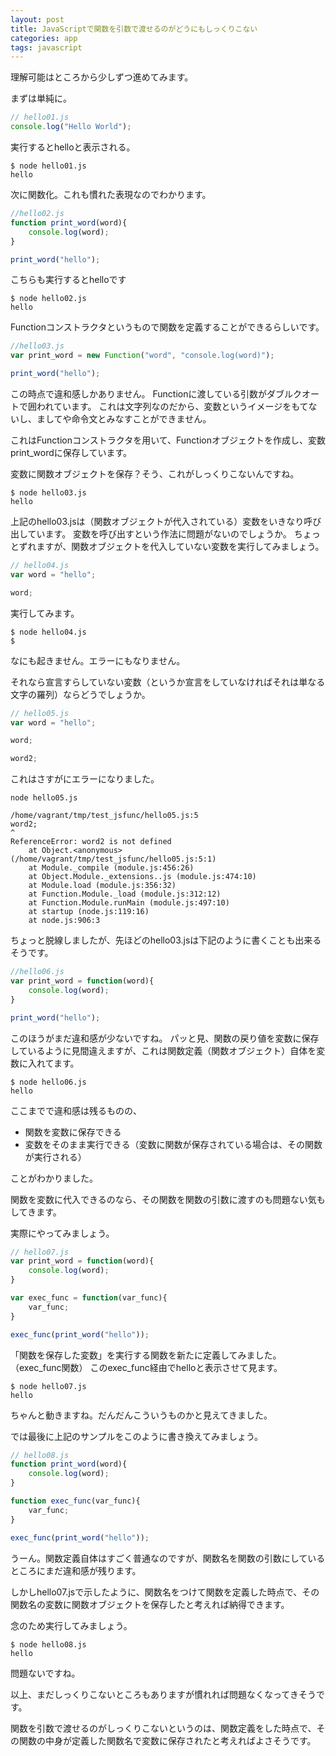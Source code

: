 ```yaml
---
layout: post
title: JavaScriptで関数を引数で渡せるのがどうにもしっくりこない
categories: app
tags: javascript
---
```


理解可能はところから少しずつ進めてみます。


まずは単純に。

```javascript
// hello01.js
console.log("Hello World");
```

実行するとhelloと表示される。

```
$ node hello01.js
hello
```

次に関数化。これも慣れた表現なのでわかります。

```javascript
//hello02.js
function print_word(word){
    console.log(word);
}

print_word("hello");
```

こちらも実行するとhelloです

```
$ node hello02.js
hello
```

Functionコンストラクタというもので関数を定義することができるらしいです。

```javascript
//hello03.js
var print_word = new Function("word", "console.log(word)");

print_word("hello");
```

この時点で違和感しかありません。
Functionに渡している引数がダブルクオートで囲われています。
これは文字列なのだから、変数というイメージをもてないし、ましてや命令文とみなすことができません。

これはFunctionコンストラクタを用いて、Functionオブジェクトを作成し、変数print_wordに保存しています。

変数に関数オブジェクトを保存？そう、これがしっくりこないんですね。

```
$ node hello03.js
hello
```

上記のhello03.jsは（関数オブジェクトが代入されている）変数をいきなり呼び出しています。
変数を呼び出すという作法に問題がないのでしょうか。
ちょっとずれますが、関数オブジェクトを代入していない変数を実行してみましょう。

```javascript
// hello04.js
var word = "hello";

word;
```

実行してみます。

```
$ node hello04.js
$
```

なにも起きません。エラーにもなりません。

それなら宣言すらしていない変数（というか宣言をしていなければそれは単なる文字の羅列）ならどうでしょうか。


```javascript
// hello05.js
var word = "hello";

word;

word2;
```

これはさすがにエラーになりました。

```
node hello05.js

/home/vagrant/tmp/test_jsfunc/hello05.js:5
word2;
^
ReferenceError: word2 is not defined
    at Object.<anonymous> (/home/vagrant/tmp/test_jsfunc/hello05.js:5:1)
    at Module._compile (module.js:456:26)
    at Object.Module._extensions..js (module.js:474:10)
    at Module.load (module.js:356:32)
    at Function.Module._load (module.js:312:12)
    at Function.Module.runMain (module.js:497:10)
    at startup (node.js:119:16)
    at node.js:906:3
```

ちょっと脱線しましたが、先ほどのhello03.jsは下記のように書くことも出来るそうです。

```javascript
//hello06.js
var print_word = function(word){
    console.log(word);
}

print_word("hello");
```

このほうがまだ違和感が少ないですね。
パッと見、関数の戻り値を変数に保存しているように見間違えますが、これは関数定義（関数オブジェクト）自体を変数に入れてます。

```
$ node hello06.js
hello
```

ここまでで違和感は残るものの、

- 関数を変数に保存できる
- 変数をそのまま実行できる（変数に関数が保存されている場合は、その関数が実行される）

ことがわかりました。

関数を変数に代入できるのなら、その関数を関数の引数に渡すのも問題ない気もしてきます。

実際にやってみましょう。


```javascript
// hello07.js
var print_word = function(word){
    console.log(word);
}

var exec_func = function(var_func){
    var_func;
}

exec_func(print_word("hello"));
```

「関数を保存した変数」を実行する関数を新たに定義してみました。（exec_func関数）
このexec_func経由でhelloと表示させて見ます。

```
$ node hello07.js
hello
```
ちゃんと動きますね。だんだんこういうものかと見えてきました。

では最後に上記のサンプルをこのように書き換えてみましょう。

```javascript
// hello08.js
function print_word(word){
    console.log(word);
}

function exec_func(var_func){
    var_func;
}

exec_func(print_word("hello"));
```


うーん。関数定義自体はすごく普通なのですが、関数名を関数の引数にしているところにまだ違和感が残ります。

しかしhello07.jsで示したように、関数名をつけて関数を定義した時点で、その関数名の変数に関数オブジェクトを保存したと考えれば納得できます。

念のため実行してみましょう。

```
$ node hello08.js
hello
```

問題ないですね。

以上、まだしっくりこないところもありますが慣れれば問題なくなってきそうです。

関数を引数で渡せるのがしっくりこないというのは、関数定義をした時点で、その関数の中身が定義した関数名で変数に保存されたと考えればよさそうです。
